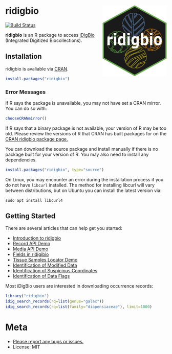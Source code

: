 # ridigbio <img src="man/figures/ridigbioLogo4.png" align="right" alt="" width="200">

[![Build Status](https://api.travis-ci.com/iDigBio/ridigbio.svg?branch=master)](https://app.travis-ci.com/github/iDigBio/ridigbio)


**ridigbio** is an R package to access [iDigBio](https://www.idigbio.org/) (Integrated Digitized Biocollections). 

## Installation

ridigbio is avaliable via [CRAN](https://cran.r-project.org/). 

```r
install.packages("ridigbio")
```

### Error Messages 	

If R says the package is unavailable, you may not have set a CRAN mirror. You can do so with:

```r
chooseCRANmirror()
```

If R says that a binary package is not available, your version of R may be too old. Please 
review the versions of R that CRAN has built packages for on the [CRAN ridigbio package page.]( https://cran.r-project.org/package=ridigbio)

You can download the source package and install manually if there is no package built for 
your version of R. You may also need to install any dependencies.

```r
install.packages("ridigbio", type="source")
```

On Linux, you may encounter an error during the installation process if you do not have `libcurl` installed. The method for installing libcurl will vary between distributions, but on Ubuntu you can install the latest version via:

```
sudo apt install libcurl4
```
    
## Getting Started
There are several articles that can help get you started:

* [Introduction to ridigbio](http://idigbio.github.io/ridigbio/articles/BasicUsage.html)
* [Record API Demo](http://idigbio.github.io/ridigbio/articles/RecordAPIDemo.html)
* [Media API Demo](http://idigbio.github.io/ridigbio/articles/MediaAPIDemo.html)
* [Fields in ridigibio](http://idigbio.github.io/ridigbio/articles/Fields.html)
* [Tissue Samples Locator Demo](http://idigbio.github.io/ridigbio/articles/FindTissue.html)
* [Identification of Modified Data](http://idigbio.github.io/ridigbio/articles/ModifiedDataID.html)
* [Identification of Suspicious Coordinates](http://idigbio.github.io/ridigbio/articles/BadCoordinateID.html)
* [Identification of Data Flags](http://idigbio.github.io/ridigbio/articles/IDDataFlags.html)


Most iDigBio users are interested in downloading occurrence records:

```r
library("ridigbio")
idig_search_records(rq=list(genus="galax"))
idig_search_records(rq=list(family="diapensiaceae"), limit=1000)
```
  

# Meta

* [Please report any bugs or issues.](https://github.com/iDigBio/ridigbio/issues)
* License: MIT
